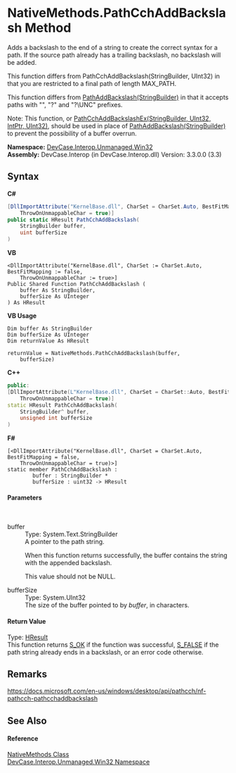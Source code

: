 # NativeMethods.PathCchAddBackslash Method 
 

Adds a backslash to the end of a string to create the correct syntax for a path. If the source path already has a trailing backslash, no backslash will be added. 

 This function differs from PathCchAddBackslash(StringBuilder, UInt32) in that you are restricted to a final path of length MAX_PATH. 

 This function differs from <a href="M_DevCase_Interop_Unmanaged_Win32_NativeMethods_PathAddBackslash">PathAddBackslash(StringBuilder)</a> in that it accepts paths with "\", "\?" and "\?\UNC" prefixes. 

 Note: This function, or <a href="M_DevCase_Interop_Unmanaged_Win32_NativeMethods_PathCchAddBackslashEx">PathCchAddBackslashEx(StringBuilder, UInt32, IntPtr, UInt32)</a>, should be used in place of <a href="M_DevCase_Interop_Unmanaged_Win32_NativeMethods_PathAddBackslash">PathAddBackslash(StringBuilder)</a> to prevent the possibility of a buffer overrun.

**Namespace:**&nbsp;<a href="N_DevCase_Interop_Unmanaged_Win32">DevCase.Interop.Unmanaged.Win32</a><br />**Assembly:**&nbsp;DevCase.Interop (in DevCase.Interop.dll) Version: 3.3.0.0 (3.3)

## Syntax

**C#**<br />
``` C#
[DllImportAttribute("KernelBase.dll", CharSet = CharSet.Auto, BestFitMapping = false, 
	ThrowOnUnmappableChar = true)]
public static HResult PathCchAddBackslash(
	StringBuilder buffer,
	uint bufferSize
)
```

**VB**<br />
``` VB
<DllImportAttribute("KernelBase.dll", CharSet := CharSet.Auto, BestFitMapping := false, 
	ThrowOnUnmappableChar := true>]
Public Shared Function PathCchAddBackslash ( 
	buffer As StringBuilder,
	bufferSize As UInteger
) As HResult
```

**VB Usage**<br />
``` VB Usage
Dim buffer As StringBuilder
Dim bufferSize As UInteger
Dim returnValue As HResult

returnValue = NativeMethods.PathCchAddBackslash(buffer, 
	bufferSize)
```

**C++**<br />
``` C++
public:
[DllImportAttribute(L"KernelBase.dll", CharSet = CharSet::Auto, BestFitMapping = false, 
	ThrowOnUnmappableChar = true)]
static HResult PathCchAddBackslash(
	StringBuilder^ buffer, 
	unsigned int bufferSize
)
```

**F#**<br />
``` F#
[<DllImportAttribute("KernelBase.dll", CharSet = CharSet.Auto, BestFitMapping = false, 
	ThrowOnUnmappableChar = true)>]
static member PathCchAddBackslash : 
        buffer : StringBuilder * 
        bufferSize : uint32 -> HResult 

```


#### Parameters
&nbsp;<dl><dt>buffer</dt><dd>Type: System.Text.StringBuilder<br />A pointer to the path string. 

 When this function returns successfully, the buffer contains the string with the appended backslash. 

 This value should not be NULL.</dd><dt>bufferSize</dt><dd>Type: System.UInt32<br />The size of the buffer pointed to by *buffer*, in characters.</dd></dl>

#### Return Value
Type: <a href="T_DevCase_Interop_Unmanaged_Win32_Enums_HResult">HResult</a><br />This function returns <a href="T_DevCase_Interop_Unmanaged_Win32_Enums_HResult">S_OK</a> if the function was successful, <a href="T_DevCase_Interop_Unmanaged_Win32_Enums_HResult">S_FALSE</a> if the path string already ends in a backslash, or an error code otherwise.

## Remarks
<a href="https://docs.microsoft.com/en-us/windows/desktop/api/pathcch/nf-pathcch-pathcchaddbackslash" target="_blank">https://docs.microsoft.com/en-us/windows/desktop/api/pathcch/nf-pathcch-pathcchaddbackslash</a>

## See Also


#### Reference
<a href="T_DevCase_Interop_Unmanaged_Win32_NativeMethods">NativeMethods Class</a><br /><a href="N_DevCase_Interop_Unmanaged_Win32">DevCase.Interop.Unmanaged.Win32 Namespace</a><br />